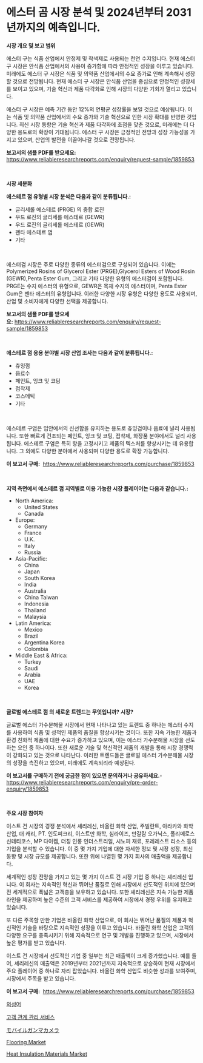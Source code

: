 <p><h1>에스터 곰 시장 분석 및 2024년부터 2031년까지의 예측입니다.</h1></p><p><strong>시장 개요 및 보고 범위</strong></p>
<p><p>에스터 구는 식품 산업에서 안정제 및 착색제로 사용되는 천연 수지입니다. 현재 에스터 구 시장은 안식품 산업에서의 사용이 증가함에 따라 안정적인 성장을 이루고 있습니다. 미래에도 에스터 구 시장은 식품 및 의약품 산업에서의 수요 증가로 인해 계속해서 성장할 것으로 전망됩니다. 현재 에스터 구 시장은 안식품 산업을 중심으로 안정적인 성장세를 보이고 있으며, 기술 혁신과 제품 다각화로 인해 시장의 다양한 기회가 열리고 있습니다.</p><p>에스터 구 시장은 예측 기간 동안 12%의 연평균 성장률을 보일 것으로 예상됩니다. 이는 식품 및 의약품 산업에서의 수요 증가와 기술 혁신으로 인한 시장 확대를 반영한 것입니다. 최신 시장 동향은 기술 혁신과 제품 다각화에 초점을 맞춘 것으로, 미래에는 더 다양한 용도로의 확장이 기대됩니다. 에스터 구 시장은 긍정적인 전망과 성장 가능성을 가지고 있으며, 산업의 발전을 이끌어나갈 것으로 전망됩니다.</p></p>
<p><strong>보고서의 샘플 PDF를 받으세요:</strong> <a href="https://www.reliableresearchreports.com/enquiry/request-sample/1859853">https://www.reliableresearchreports.com/enquiry/request-sample/1859853</a></p>
<p>&nbsp;</p>
<p><strong>시장 세분화</strong></p>
<p><strong>에스테르 껌 유형별 시장 분석은 다음과 같이 분류됩니다.:</strong></p>
<p><ul><li>글리세롤 에스테르 (PRGE) 의 중합 로진</li><li>우드 로진의 글리세롤 에스테르 (GEWR)</li><li>우드 로진의 글리세롤 에스테르 (GEWR)</li><li>펜타 에스테르 껌</li><li>기타</li></ul></p>
<p>&nbsp;</p>
<p><p>에스터검 시장은 주로 다양한 종류의 에스터검으로 구성되어 있습니다. 이에는 Polymerized Rosins of Glycerol Ester (PRGE),Glycerol Esters of Wood Rosin (GEWR),Penta Ester Gum, 그리고 기타 다양한 유형의 에스터검이 포함됩니다. PRGE는 수지 에스터의 유형으로, GEWR은 목재 수지의 에스터이며, Penta Ester Gum은 펜타 에스터의 유형입니다. 이러한 다양한 시장 유형은 다양한 용도로 사용되며, 산업 및 소비자에게 다양한 선택을 제공합니다.</p></p>
<p><strong>보고서의 샘플 PDF를 받으세요:</strong>&nbsp;<a href="https://www.reliableresearchreports.com/enquiry/request-sample/1859853">https://www.reliableresearchreports.com/enquiry/request-sample/1859853</a></p>
<p>&nbsp;</p>
<p><strong> 에스테르 껌 응용 분야별 시장 산업 조사는 다음과 같이 분류됩니다.:</strong></p>
<p><ul><li>츄잉껌</li><li>음료수</li><li>페인트, 잉크 및 코팅</li><li>점착제</li><li>코스메틱</li><li>기타</li></ul></p>
<p>&nbsp;</p>
<p><p>에스테르 구염은 입안에서의 신선함을 유지하는 용도로 츄잉검이나 음료에 널리 사용됩니다. 또한 빠르게 건조되는 페인트, 잉크 및 코팅, 접착제, 화장품 분야에서도 널리 사용됩니다. 에스테르 구염은 특히 향을 고정시키고 제품의 텍스처를 향상시키는 데 유용합니다. 그 외에도 다양한 분야에서 사용되며 다양한 용도로 확장 가능합니다.</p></p>
<p><strong>이 보고서 구매:</strong>&nbsp; <a href="https://www.reliableresearchreports.com/purchase/1859853">https://www.reliableresearchreports.com/purchase/1859853</a></p>
<p>&nbsp;</p>
<p><strong>지역 측면에서 에스테르 껌 지역별로 이용 가능한 시장 플레이어는 다음과 같습니다.:</strong></p>
<p><ul>
    <li>
        North America:
        <ul>
            <li>United States</li>
            <li>Canada</li>
        </ul>
    </li>
    <li>
        Europe:
        <ul>
            <li>Germany</li>
            <li>France</li>
            <li>U.K.</li>
            <li>Italy</li>
            <li>Russia</li>
        </ul>
    </li>
    <li>
        Asia-Pacific:
        <ul>
            <li>China</li>
            <li>Japan</li>
            <li>South Korea</li>
            <li>India</li>
            <li>Australia</li>
            <li>China Taiwan</li>
            <li>Indonesia</li>
            <li>Thailand</li>
            <li>Malaysia</li>
        </ul>
    </li>
    <li>
        Latin America:
        <ul>
            <li>Mexico</li>
            <li>Brazil</li>
            <li>Argentina Korea</li>
            <li>Colombia</li>
        </ul>
    </li>
    <li>
        Middle East & Africa:
        <ul>
            <li>Turkey</li>
            <li>Saudi</li>
            <li>Arabia</li>
            <li>UAE</li>
            <li>Korea</li>
        </ul>
    </li>
    </ul></p>
<p>&nbsp;</p>
<p><strong>글로벌 에스테르 껌 의 새로운 트렌드는 무엇입니까? 시장?</strong></p>
<p><p>글로벌 에스터 가수분해물 시장에서 현재 나타나고 있는 트렌드 중 하나는 에스터 수지를 사용하여 식품 및 성적인 제품의 품질을 향상시키는 것이다. 또한 지속 가능한 제품과 환경 친화적 제품에 대한 수요가 증가하고 있으며, 이는 에스터 가수분해물 시장을 선도하는 요인 중 하나이다. 또한 새로운 기술 및 혁신적인 제품의 개발을 통해 시장 경쟁력이 강화되고 있는 것으로 나타난다. 이러한 트렌드들은 글로벌 에스터 가수분해물 시장의 성장을 촉진하고 있으며, 미래에도 계속되리라 예상된다.</p></p>
<p><strong>이 보고서를 구매하기 전에 궁금한 점이 있으면 문의하거나 공유하세요.</strong>- <a href="https://www.reliableresearchreports.com/enquiry/pre-order-enquiry/1859853">https://www.reliableresearchreports.com/enquiry/pre-order-enquiry/1859853</a></p>
<p>&nbsp;</p>
<p><strong>주요 시장 참여자</strong></p>
<p><p>이스트 건 시장의 경쟁 분석에서 셰리레신, 바올린 화학 산업, 주빌란트, 아라카와 화학 산업, 더 캐리, PT. 인도피크리, 이스트만 화학, 심라이즈, 만갈람 오가닉스, 폴리메로스 신테티코스, MP 다이켐, 더칭 인롱 인더스트리얼, 시노피 재료, 포레레스트 리소스 등의 기업을 분석할 수 있습니다. 이 중 몇 가지 기업에 대한 자세한 정보 및 시장 성장, 최신 동향 및 시장 규모를 제공합니다. 또한 위에 나열된 몇 가지 회사의 매출액을 제공합니다.</p><p>세계적인 성장 전망을 가지고 있는 몇 가지 이스트 건 시장 기업 중 하나는 셰리레신 입니다. 이 회사는 지속적인 혁신과 뛰어난 품질로 인해 시장에서 선도적인 위치에 있으며 전 세계적으로 폭넓은 고객층을 보유하고 있습니다. 또한 셰리레신은 지속 가능한 제품 라인을 제공하며 높은 수준의 고객 서비스를 제공하여 시장에서 경쟁 우위를 유지하고 있습니다.</p><p>또 다른 주목할 만한 기업은 바올린 화학 산업으로, 이 회사는 뛰어난 품질의 제품과 혁신적인 기술을 바탕으로 지속적인 성장을 이루고 있습니다. 바올린 화학 산업은 고객의 다양한 요구를 충족시키기 위해 지속적으로 연구 및 개발을 진행하고 있으며, 시장에서 높은 평가를 받고 있습니다.</p><p>이스트 건 시장에서 선도적인 기업 중 일부는 최근 매출액이 크게 증가했습니다. 예를 들어, 셰리레신의 매출액은 2019년부터 2021년까지 지속적으로 상승하여 현재 시장에서 주요 플레이어 중 하나로 자리 잡았습니다. 바올린 화학 산업도 비슷한 성과를 보여주며, 시장에서 주목을 받고 있습니다.</p></p>
<p><strong>이 보고서 구매:</strong>&nbsp;&nbsp;<a href="https://www.reliableresearchreports.com/purchase/1859853">https://www.reliableresearchreports.com/purchase/1859853</a></p>
<p><p><a href="https://medium.com/@howaoole34545/%EC%9D%8C%EC%84%B1%EB%A7%88%EC%BC%93-%EC%9D%B8%EC%82%AC%EC%9D%B4%ED%8A%B8-%EC%8B%9C%EC%9E%A5-%EB%8F%99%ED%96%A5-%EC%84%B1%EC%9E%A5-2024%EB%85%84%EB%B6%80%ED%84%B0-2031%EB%85%84%EA%B9%8C%EC%A7%80-%EC%98%88%EC%B8%A1%EB%90%9C-%EA%B2%83-7ac7490756a6">의성어</a></p><p><a href="https://medium.com/@howaoole34545/%EA%B3%A0%EA%B0%9D%EA%B4%80%EA%B3%84%EA%B4%80%EB%A6%AC-%EC%84%9C%EB%B9%84%EC%8A%A4-%EC%8B%9C%EC%9E%A5-%EA%B7%9C%EB%AA%A8-cagr-%EC%B6%94%EC%84%B8-2024-2030-be615ded794b">고객 관계 관리 서비스</a></p><p><a href="https://github.com/ihabdkwlxs948/Market-Research-Report-List-1/blob/main/3527481192869.md">モバイルガンマカメラ</a></p><p><a href="https://github.com/mabutironaldo/Market-Research-Report-List-3/blob/main/flooring-market.md">Flooring Market</a></p><p><a href="https://github.com/Paul14Anderson63/Market-Research-Report-List-3/blob/main/heat-insulation-materials-market.md">Heat Insulation Materials Market</a></p></p>
